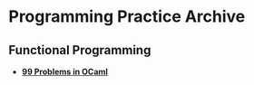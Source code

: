 # Programming Practice Archive

## Functional Programming

* [**99 Problems in OCaml**](/fp/99_problems_in_ocaml/README.md)